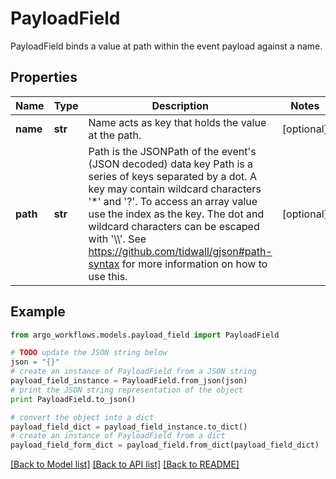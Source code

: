 # PayloadField

PayloadField binds a value at path within the event payload against a name.

## Properties

Name | Type | Description | Notes
------------ | ------------- | ------------- | -------------
**name** | **str** | Name acts as key that holds the value at the path. | [optional] 
**path** | **str** | Path is the JSONPath of the event&#39;s (JSON decoded) data key Path is a series of keys separated by a dot. A key may contain wildcard characters &#39;*&#39; and &#39;?&#39;. To access an array value use the index as the key. The dot and wildcard characters can be escaped with &#39;\\\\&#39;. See https://github.com/tidwall/gjson#path-syntax for more information on how to use this. | [optional] 

## Example

```python
from argo_workflows.models.payload_field import PayloadField

# TODO update the JSON string below
json = "{}"
# create an instance of PayloadField from a JSON string
payload_field_instance = PayloadField.from_json(json)
# print the JSON string representation of the object
print PayloadField.to_json()

# convert the object into a dict
payload_field_dict = payload_field_instance.to_dict()
# create an instance of PayloadField from a dict
payload_field_form_dict = payload_field.from_dict(payload_field_dict)
```
[[Back to Model list]](../README.md#documentation-for-models) [[Back to API list]](../README.md#documentation-for-api-endpoints) [[Back to README]](../README.md)


